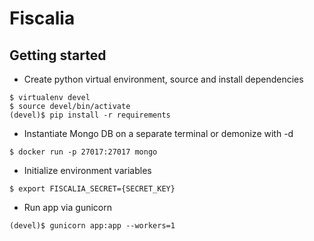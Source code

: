# Fiscalia

## Getting started

   - Create python virtual environment, source and install dependencies
   
   ```
   $ virtualenv devel
   $ source devel/bin/activate
   (devel)$ pip install -r requirements
   ```
   
   - Instantiate Mongo DB on a separate terminal or demonize with -d
   
   ```
   $ docker run -p 27017:27017 mongo
   ```
   
   - Initialize environment variables
   
   ```
   $ export FISCALIA_SECRET={SECRET_KEY}   
   ```
   - Run app via gunicorn
   
   ```
   (devel)$ gunicorn app:app --workers=1
   ```